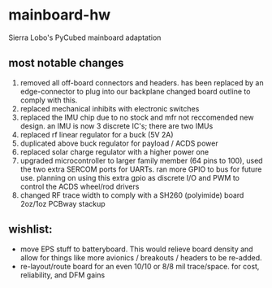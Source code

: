 # mainboard-hw
Sierra Lobo's PyCubed mainboard adaptation



## most notable changes
1. removed all off-board connectors and headers. has been replaced by an edge-connector to plug into our backplane changed board outline to comply with this.
2. replaced mechanical inhibits with electronic switches
3. replaced the IMU chip due to no stock and mfr not reccomended new design. an IMU is now 3 discrete IC's; there are two IMUs
4. replaced rf linear regulator for a buck (5V 2A)
5. duplicated above buck regulator for payload / ACDS power
6. replaced solar charge regulator with a higher power one
7. upgraded microcontroller to larger family member (64 pins to 100), used the two extra SERCOM ports for UARTs. ran more GPIO to bus for future use. planning on using this extra gpio as discrete I/O and PWM to control the ACDS wheel/rod drivers
8. changed RF trace width to comply with a SH260 (polyimide) board 2oz/1oz PCBway stackup
## wishlist:
- move EPS stuff to batteryboard. This would relieve board density and allow for things like more avionics / breakouts / headers to be re-added.
- re-layout/route board for an even 10/10 or 8/8 mil trace/space. for cost, reliability, and DFM gains
